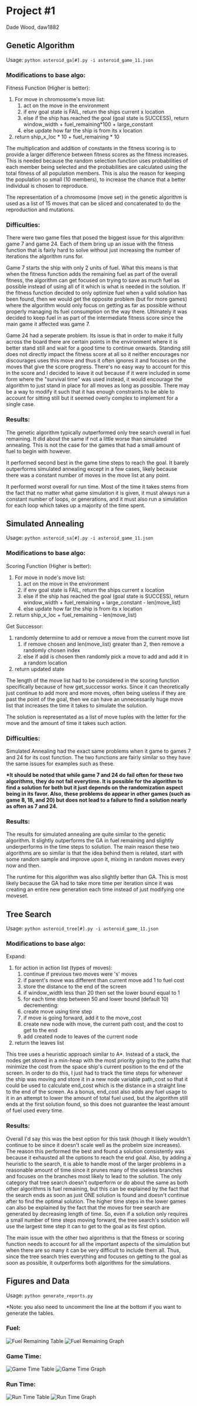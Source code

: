 # Project #1
Dade Wood, daw1882


## Genetic Algorithm
Usage: ```python asteroid_ga[#].py -i asteroid_game_11.json```

### Modifications to base algo:
Fitness Function (Higher is better):
1. For move in chromosome's move list:
    1. act on the move in the environment
    1. if env goal state is FAIL, return the ships current x location
    1. else if the ship has reached the goal (goal state is SUCCESS), return window_width + fuel_remaining*100 + large_constant
    1. else update how far the ship is from its x location
1. return ship_x_loc * 10 + fuel_remaining * 10

The multiplication and addition of constants in the fitness scoring is to provide a larger difference between fitness scores as the fitness increases. This is needed because the random selection function uses probabilities of each member being selected and the probabilities are calculated using the total fitness of all population members. This is also the reason for keeping the population so small (10 members), to increase the chance that a better individual is chosen to reproduce. 

The representation of a chromosome (move set) in the genetic algorithm is used as a list of 15 moves that can be sliced and concatenated to do the reproduction and mutations.
     

### Difficulties:

There were two game files that posed the biggest issue for this algorithm: game 7 and game 24. Each of them bring up an issue with the fitness function that is
fairly hard to solve without just increasing the number of iterations the algorithm runs for. 

Game 7 starts the ship with only 2 units of fuel. What this means is that when the fitness function adds the remaining fuel as part of the overall fitness, 
the algorithm can get focused on trying to save as much fuel as possible instead of using all of it which is what is needed in the solution. If the fitness 
function decided to only optimize fuel when a valid solution has been found, then we would get the opposite problem (but for more games) where the algorithm 
would only focus on getting as far as possible without properly managing its fuel consumption on the way there. Ultimately it was decided to keep fuel in as 
part of the intermediate fitness score since the main game it affected was game 7.

Game 24 had a seperate problem. Its issue is that in order to make it fully across the board there are certain points in the environment where it is better 
stand still and wait for a good time to continue onwards. Standing still does not directly impact the fitness score at all so it neither encourages nor discourages
uses this move and thus it often ignores it and focuses on the moves that give the score progress. There's no easy way to account for this in the score and I 
decided to leave it out because if it were included in some form where the "survival time" was used instead, it would encourage the algorithm to just stand in 
place for all moves as long as possible. There may be a way to modify it such that it has enough constraints to be able to account for sitting still but it seemed
overly complex to implement for a single case.

### Results:
The genetic algorithm typically outperformed only tree search overall in fuel remaining. It did about the same if not a little worse than simulated annealing. This is not the case for the games that had a small amount of fuel to begin with however.

It performed second best in the game time steps to reach the goal. It barely outperforms simulated annealing except in a few cases, likely because there was a constant number of moves in the move list at any point.

It performed worst overall for run time. Most of the time it takes stems from the fact that no matter what game simulation it is given, it must always run a constant number of loops, or generations, and it must also run a simulation for each loop which takes up a majority of the time spent.

## Simulated Annealing
Usage: ```python asteroid_sa[#].py -i asteroid_game_11.json```

### Modifications to base algo:
Scoring Function (Higher is better):
1. For move in node's move list:
    1. act on the move in the environment
    1. if env goal state is FAIL, return the ships current x location
    1. else if the ship has reached the goal (goal state is SUCCESS), return window_width + fuel_remaining + large_constant - len(move_list)
    1. else update how far the ship is from its x location
1. return ship_x_loc + fuel_remaining - len(move_list)

Get Successor:
1. randomly determine to add or remove a move from the current move list
    1. if remove chosen and len(move_list) greater than 2,
            then remove a randomly chosen index
    1. else if add is chosen then randomly pick a move to add and add it in a random location
1. return updated state

The length of the move list had to be considered in the scoring function specifically because of how get_successor works. Since it can theoretically just continue to add more and more moves, often being useless if they are past the point of the goal, then we can have an unnecessarily huge move list that increases the time it takes to simulate the solution.

The solution is representated as a list of move tuples with the letter for the move and the amount of time it takes such action.

### Difficulties:
Simulated Annealing had the exact same problems when it game to games 7 and 24 for its cost function. The two functions are fairly similar so they have the 
same issues for examples such as these.

**\*It should be noted that while game 7 and 24 do fail often for these two algorithms, they do not fail everytime. It is possible for the algorithm to find a solution 
for both but it just depends on the randomization aspect being in its favor. Also, these problems do appear in other games (such as game 8, 18, and 20) but does not lead to a failure to find a solution nearly as often as 7 and 24.**

### Results:
The results for simulated annealing are quite similar to the genetic algorithm. It slightly outperforms the GA in fuel remaining and slightly underperforms in the time steps to solution. The main reason these two algorithms are so similar is that the idea behind them is related, start with some random sample and improve upon it, mixing in random moves every now and then. 

The runtime for this algorithm was also slightly better than GA. This is most likely because the GA had to take more time per iteration since it was creating an entire new generation each time instead of just modifying one moveset.


## Tree Search
Usage: ```python asteroid_tree[#].py -i asteroid_game_11.json```

### Modifications to base algo:
Expand:
1. for action in action list (types of moves):
    1. continue if previous two moves were 's' moves
    1. if parent's move was different than current move add 1 to fuel cost
    1. store the distance to the end of the screen
    1. if window_width less than 20 then set the lower bound equal to 1
    1. for each time step between 50 and lower bound (default 10) decrementing:
    1. create move using time step
    1. if move is going forward, add it to the move_cost
    1. create new node with move, the current path cost, and the cost to get to the end
    1. add created node to leaves of the current node
1. return the leaves list

This tree uses a heuristic approach similar to A*. Instead of a stack, the nodes get stored in a min-heap with the most priority going to the paths that minimize the cost from the space ship's current position to the end of the screen. In order to do this, I just had to track the time steps for whenever the ship was moving and store it in a new node variable path_cost so that it could be used to calculate end_cost which is the distance in a straight line to the end of the screen. As a bonus, end_cost also adds any fuel usage to it in an attempt to lower the amount of total fuel used, but the algorithm still ends at the first solution found, so this does not guarantee the least amount of fuel used every time.

### Results:
Overall I'd say this was the best option for this task (though it likely wouldn't continue to be since it doesn't scale well as the 
probelm size increases). The reason this performed the best and found a solution consistently was because it exhausted all the options to reach the end goal. 
Also, by adding a heuristic to the search, it is able to handle most of the larger problems in a reasonable amount of time since it prunes many of the useless
branches and focuses on the branches most likely to lead to the solution. The only category that tree search doesn't outperform or do about the same as both other algorithms is fuel remaining, but this can be explained by the fact that the search ends as soon as just ONE solution is found and doesn't continue after to find the optimal solution. The higher time steps in the lower games can also be explained by the fact that the moves for tree search are generated by decreasing length of time. So, even if a solution only requires a small number of time steps moving forward, the tree search's solution will use the largest time step it can to get to the goal as its first option.

The main issue with the other two algorithms is that the fitness or scoring function needs to account for all the important aspects of the simulation but when there are so many it can be very difficult to include them all. Thus, since the tree search tries everything and focuses on getting to the goal as soon as possible, it outperforms both algorithms for the simulations.




## Figures and Data
Usage: ```python generate_reports.py```

*Note: you also need to uncomment the line at the bottom if you want to generate the tables.

### Fuel:
![Fuel Remaining Table](fuel_table.png)
![Fuel Remaining Graph](fuel_bar_graph.png)

### Game Time:
![Game Time Table](game_time_table.png)
![Game Time Graph](gtime_bar_graph.png)

### Run Time:
![Run Time Table](sys_time_table.png)
![Run Time Graph](stime_bar_graph.png)
